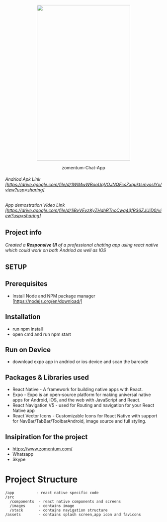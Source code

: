 <p align="center">
<img src="https://im4.ezgif.com/tmp/ezgif-4-2a6d7e68706c.gif" width="300" height="500" />
 </p>
<p align="center">
zomentum-Chat-App
</p>

###### Andriod Apk Link [https://drive.google.com/file/d/1WlMwWBooUqVOJNQFcsZxquktsmyosIYx/view?usp=sharing]
###### App demostration Video Link [https://drive.google.com/file/d/1iBvVEvzKyZHdhRTncCwg43fR36ZJUiD0/view?usp=sharing]

## Project info
###### Created a **Responsive UI** of a professional chatting app using react native which could work on both Andriod as well as IOS
## SETUP
## Prerequisites
- Install Node and NPM package manager
[https://nodejs.org/en/download/]
## Installation
- run npm install 
- open cmd and run npm start
## Run on Device
- download expo app in andriod or ios device and scan the barcode

## Packages & Libraries used
- React Native - A framework for building native apps with React.
- Expo - Expo is an open-source platform for making universal native apps for Android, iOS, and the web with JavaScript and React.
- React Navigation V5 - used for Routing and navigation for your React Native app
- React Vector Icons - Customizable Icons for React Native with support for NavBar/TabBar/ToolbarAndroid, image source and full styling.
## Insipiration for the project
- https://www.zomentum.com/
- Whatsapp
- Skype 
# Project Structure
```
/app          - react native specific code
/src
  /components  - react native components and screens
  /images      - contains image
  /stack       - contains navigation structure
/assets        - contains splash screen,app icon and favicons
```

